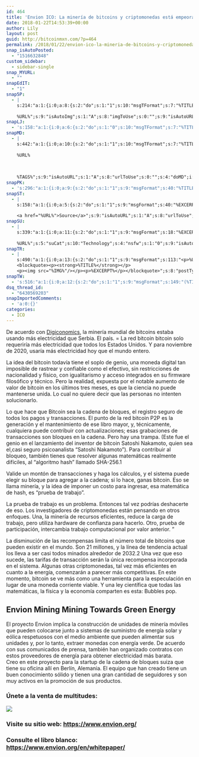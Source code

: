 ```yaml
---
id: 464
title: 'Envion ICO: La minería de bitcoins y criptomonedas está empeorando el cambio climátic'
date: 2018-01-22T14:53:39+00:00
author: Lily
layout: post
guid: http://bitcoinmxn.com/?p=464
permalink: /2018/01/22/envion-ico-la-mineria-de-bitcoins-y-criptomonedas-esta-empeorando-el-cambio-climatic/
snap_isAutoPosted:
  - "1516632848"
custom_sidebar:
  - sidebar-single
snap_MYURL:
  - ""
snapEdIT:
  - "1"
snap5P:
  - |
    s:214:"a:1:{i:0;a:8:{s:2:"do";s:1:"1";s:10:"msgTFormat";s:7:"%TITLE%";s:9:"msgFormat";s:18:"%EXCERPT%
    
    %URL%";s:9:"isAutoImg";s:1:"A";s:8:"imgToUse";s:0:"";s:9:"isAutoURL";s:1:"A";s:8:"urlToUse";s:0:"";s:4:"do5P";i:0;}}";
snapLJ:
  - 's:158:"a:1:{i:0;a:6:{s:2:"do";s:1:"0";s:10:"msgTFormat";s:7:"%TITLE%";s:9:"msgFormat";s:9:"%EXCERPT%";s:9:"isAutoURL";s:1:"A";s:8:"urlToUse";s:0:"";s:4:"doLJ";i:0;}}";'
snapMD:
  - |
    s:442:"a:1:{i:0;a:10:{s:2:"do";s:1:"1";s:10:"msgTFormat";s:7:"%TITLE%";s:9:"msgFormat";s:32:"%EXCERPT%
    
    %URL%
    
    
    
    %TAGS%";s:9:"isAutoURL";s:1:"A";s:8:"urlToUse";s:0:"";s:4:"doMD";i:0;s:8:"isPosted";s:1:"1";s:4:"pgID";s:12:"acd6147272b5";s:7:"postURL";s:143:"https://medium.com/@BitcoinMXN/envion-ico-la-miner%C3%ADa-de-bitcoins-y-criptomonedas-est%C3%A1-empeorando-el-cambio-clim%C3%A1tic-acd6147272b5";s:5:"pDate";s:19:"2018-01-22 14:53:43";}}";
snapPK:
  - 's:296:"a:1:{i:0;a:9:{s:2:"do";s:1:"1";s:9:"msgFormat";s:40:"%TITLE% - %URL% #bitcoin #mexico #crypto";s:9:"isAutoURL";s:1:"A";s:8:"urlToUse";s:0:"";s:4:"doPK";i:0;s:8:"isPosted";s:1:"1";s:4:"pgID";i:1366951692;s:7:"postURL";s:30:"https://www.plurk.com/p/mluioc";s:5:"pDate";s:19:"2018-01-22 14:53:46";}}";'
snapST:
  - |
    s:158:"a:1:{i:0;a:5:{s:2:"do";s:1:"1";s:9:"msgFormat";s:40:"%EXCERPT%
    
    <a href="%URL%">Source</a>";s:9:"isAutoURL";s:1:"A";s:8:"urlToUse";s:0:"";s:4:"doST";i:0;}}";
snapSU:
  - |
    s:339:"a:1:{i:0;a:11:{s:2:"do";s:1:"1";s:9:"msgFormat";s:18:"%EXCERPT%
    
    %URL%";s:5:"suCat";s:10:"Technology";s:4:"nsfw";s:1:"0";s:9:"isAutoURL";s:1:"A";s:8:"urlToUse";s:0:"";s:4:"doSU";i:0;s:8:"isPosted";s:1:"1";s:4:"pgID";s:6:"AQednQ";s:7:"postURL";s:45:"http://www.stumbleupon.com/su/AQednQ/comments";s:5:"pDate";s:19:"2018-01-22 14:54:05";}}";
snapTR:
  - |
    s:490:"a:1:{i:0;a:13:{s:2:"do";s:1:"1";s:9:"msgFormat";s:113:"<p>%URL%</p>
    <blockquote><p><strong>%TITLE%</strong></p>
    <p><img src="%IMG%"/></p><p>%EXCERPT%</p></blockquote>";s:8:"postType";s:1:"T";s:10:"msgTFormat";s:7:"%TITLE%";s:9:"isAutoImg";s:1:"A";s:8:"imgToUse";s:0:"";s:9:"isAutoURL";s:1:"A";s:8:"urlToUse";s:0:"";s:4:"doTR";i:0;s:8:"isPosted";s:1:"1";s:4:"pgID";i:170001022378;s:7:"postURL";s:46:"http://bitcoinmxn.tumblr.com/post/170001022378";s:5:"pDate";s:19:"2018-01-22 14:54:07";}}";
snapTW:
  - 's:516:"a:1:{i:0;a:12:{s:2:"do";s:1:"1";s:9:"msgFormat";s:149:"(%TITLE%) - %URL% #bitcoin #criptomonedas #criptomoneda #blockchain #bitcoinMexico #bitcoinpanama #bitcoinvenezuela #ethereum #mexico #cryptocurrency";s:8:"attchImg";s:1:"1";s:9:"isAutoImg";s:1:"A";s:8:"imgToUse";s:0:"";s:9:"isAutoURL";s:1:"A";s:8:"urlToUse";s:0:"";s:4:"doTW";i:0;s:8:"isPosted";s:1:"1";s:4:"pgID";s:18:"955453547734294529";s:7:"postURL";s:57:"https://twitter.com/mxn_bitcoin/status/955453547734294529";s:5:"pDate";s:19:"2018-01-22 14:54:11";}}";'
dsq_thread_id:
  - "6430569203"
snapImportedComments:
  - 'a:0:{}'
categories:
  - ICO
---
```

De acuerdo con [Digiconomics](https://digiconomist.net/bitcoin-energy-consumption), la minería mundial de bitcoins estaba usando más electricidad que Serbia. El país. = La red bitcoin bitcoin solo requeriría más electricidad que todos los Estados Unidos. Y para noviembre de 2020, usaría más electricidad hoy que el mundo entero.

La idea del bitcoin todavía tiene el soplo de genio, una moneda digital tan imposible de rastrear y confiable como el efectivo, sin restricciones de nacionalidad y físico, con igualitarismo y acceso integrados en su firmware filosófico y técnico. Pero la realidad, expuesta por el notable aumento de valor de bitcoin en los últimos tres meses, es que la ciencia no puede mantenerse unida. Lo cual no quiere decir que las personas no intenten solucionarlo.

Lo que hace que Bitcoin sea la cadena de bloques, el registro seguro de todos los pagos y transacciones. El punto de la red bitcoin P2P es la generación y el mantenimiento de ese libro mayor, y, técnicamente, cualquiera puede contribuir con actualizaciones; esas grabaciones de transacciones son bloques en la cadena. Pero hay una trampa. (Este fue el genio en el lanzamiento del inventor de bitcoin Satoshi Nakamoto, quien sea el,casi seguro psicoanalista &#8220;Satoshi Nakamoto&#8221;). Para contribuir al bloqueo, también tienes que resolver algunas matemáticas realmente difíciles, al &#8220;algoritmo hash&#8221; llamado SHA-256.1

Valide un montón de transacciones y haga los cálculos, y el sistema puede elegir su bloque para agregar a la cadena; si lo hace, ganas bitcoin. Eso se llama minería, y la idea de imponer un costo para ingresar, esa matemática de hash, es &#8220;prueba de trabajo&#8221;.

La prueba de trabajo es un problema. Entonces tal vez podrías deshacerte de eso. Los investigadores de criptomonedas están pensando en otros enfoques. Una, la minería de recursos eficientes, reduce la carga de trabajo, pero utiliza hardware de confianza para hacerlo. Otro, prueba de participación, intercambia trabajo computacional por valor anterior. &#8221;

La disminución de las recompensas limita el número total de bitcoins que pueden existir en el mundo. Son 21 millones, y la línea de tendencia actual los lleva a ser casi todos minados alrededor de 2032.2 Una vez que eso sucede, las tarifas de transacción serán la única recompensa incorporada en el sistema. Algunas otras criptomonedas, tal vez más eficientes en cuanto a la energía, comenzarán a parecer más competitivas. En este momento, bitcoin se ve más como una herramienta para la especulación en lugar de una moneda corriente viable. Y una ley científica que todas las matemáticas, la física y la economía comparten es esta: Bubbles pop.

## Envion Mining Mining Towards Green Energy

El proyecto Envion implica la construcción de unidades de minería móviles que pueden colocarse junto a sistemas de suministro de energía solar y eólica respetuosos con el medio ambiente que pueden alimentar sus unidades y, por lo tanto, extraer monedas con energía verde. De acuerdo con sus comunicados de prensa, también han organizado contratos con estos proveedores de energía para obtener electricidad más barata.  
Creo en este proyecto para la startup de la cadena de bloques suiza que tiene su oficina allí en Berlín, Alemania. El equipo que han creado tiene un buen conocimiento sólido y tienen una gran cantidad de seguidores y son muy activos en la promoción de sus productos.

### Únete a la venta de multitudes:

![](https://i.imgur.com/utPb4PF.jpg) 

### Visite su sitio web: <https://www.envion.org/>

### Consulte el libro blanco: <https://www.envion.org/en/whitepaper/>